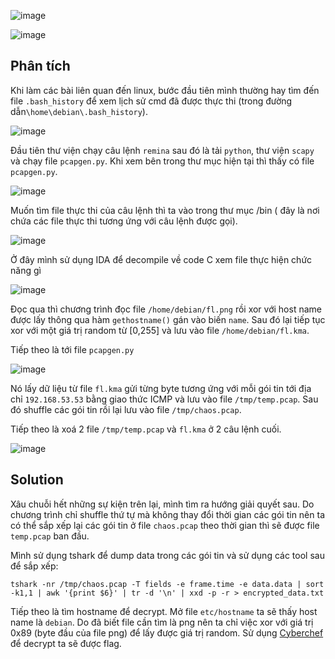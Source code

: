 ![image](https://github.com/HuyThang25/KMACTF-2023/assets/93728466/885f5fb6-e3b3-4b6d-857d-f19cd1a96beb)

![image](https://github.com/HuyThang25/KMACTF-2023/assets/93728466/09297c2d-63b3-45c3-8a9d-fb9c5c856bbc)

## Phân tích
Khi làm các bài liên quan đến linux, bước đầu tiên mình thường hay tìm đến file `.bash_history` để xem lịch sử cmd đã được thực thi (trong đường dẫn`\home\debian\.bash_history`).

![image](https://github.com/HuyThang25/KMACTF-2023/assets/93728466/c66befc0-ae1e-4357-8f27-9c0a0834e5bf)

Đầu tiên thư viện chạy câu lệnh `remina` sau đó là tải `python`, thư viện `scapy` và chạy file `pcapgen.py`. Khi xem bên trong thư mục hiện tại thì thấy có file `pcapgen.py`.

![image](https://github.com/HuyThang25/KMACTF-2023/assets/93728466/8767ff9a-b862-4726-b91e-5b9897637af7)

Muốn tìm file thực thi của câu lệnh thì ta vào trong thư mục /bin ( đây là nơi chứa các file thực thi tương ứng với câu lệnh được gọi).

![image](https://github.com/HuyThang25/KMACTF-2023/assets/93728466/3d2bd2bb-b9f0-47f8-814e-dd6362033f55)

Ở đây mình sử dụng IDA để decompile về code C xem file thực hiện chức năng gì

![image](https://github.com/HuyThang25/KMACTF-2023/assets/93728466/02c5e598-d677-4e00-bb44-0a146b0e0a3c)

Đọc qua thì chương trình đọc file `/home/debian/fl.png` rồi xor với host name được lấy thông qua hàm `gethostname()` gán vào biến `name`. Sau đó lại tiếp tục xor với một giá trị random từ [0,255] và lưu vào file `/home/debian/fl.kma`.

Tiếp theo là tới file `pcapgen.py`

![image](https://github.com/HuyThang25/KMACTF-2023/assets/93728466/10700457-c4b9-4168-88dd-8327e1585c84)

Nó lấy dữ liệu từ file `fl.kma` gửi từng byte tương ứng với mỗi gói tin tới  địa chỉ `192.168.53.53` bằng giao thức ICMP và lưu vào file `/tmp/temp.pcap`. Sau đó shuffle các gói tin rồi lại lưu vào file `/tmp/chaos.pcap`. 


Tiếp theo là xoá 2 file `/tmp/temp.pcap` và `fl.kma` ở 2 câu lệnh cuối.

![image](https://github.com/HuyThang25/KMACTF-2023/assets/93728466/66451983-3fb2-420d-bb0a-f084386cb8b4)



## Solution

Xâu chuỗi hết những sự kiện trên lại, mình tìm ra hướng giải quyết sau. Do chương trình chỉ shuffle thứ tự mà không thay đổi thời gian các gói tin nên ta có thể sắp xếp lại  các gói tin ở file `chaos.pcap` theo thời gian thì sẽ được file `temp.pcap` ban đầu.

Mình sử dụng tshark để dump data trong các gói tin và sử dụng các tool sau để sắp xếp:

```
tshark -nr /tmp/chaos.pcap -T fields -e frame.time -e data.data | sort -k1,1 | awk '{print $6}' | tr -d '\n' | xxd -p -r > encrypted_data.txt
```

Tiếp theo là tìm hostname để decrypt. Mở file `etc/hostname` ta sẽ thấy host name là `debian`. Do đã biết file cần tìm là png nên ta chỉ việc xor với giá trị 0x89 (byte đầu của file png) để lấy được giá trị random. Sử dụng [Cyberchef](https://cyberchef.org/#recipe=XOR(%7B'option':'UTF8','string':'debian'%7D,'Standard',false)XOR(%7B'option':'Hex','string':'89'%7D,'Standard',false)To_Hex('Space',0/disabled)&input=ZLylp%2BXt9%2Bbr4OjqpKSvsujn7Zjr4OiT5ezr4OiWHKUQ4OjmnqWvobyfNwExIZokzeDvsBcYotfSOmaxVi7jkrC4P5jbbyZPzfwscdQAGlUVHJRFmz0cMouT52bRXJbF6eFn7TyP0vbuojzmZ2sMm9wnYYKo8Ubjej0UpLnXcAjaWveiwk3iwfJz39xIi7hxdWGVXiLhYOJIKtfeB%2BReQZX9gKlYBNGsVV8u/sX3BAInCJzTNhCPDW6QMqowsH6/XEwjnmdlJgTxlAyHbqLriInQN2ZZbcalNS3sDSeP9nbub5qvtKUliI6HmeaxecwzqMyw9GQRTsCryq3i%2B7RcpTQP/7iSaeXr%2BGqFHfG6b4oqIWKQgT4T%2BVA2u7iiVsIctElDi1zwuNooTLAn%2BxI5KWI2xESRqa7KAV7UMIDYR8AhDMjk6IszNoDMR/oTdOvJSAzMr/Shsk0BBeAC7/egOgw8maq0Q8twyjji/848q1tL7ELL6ZwMhpzst8ENUevzThFDEmo1o1G7hVzwQNq/78SGzDKDxxLmek59NwGye37r4OjnpKmlpEaljW4) để decrypt ta sẽ được flag.

